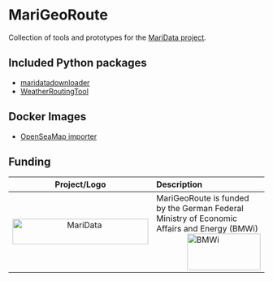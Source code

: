 # MariGeoRoute

Collection of tools and prototypes for the [MariData project](https://maridata.org).

## Included Python packages

- [maridatadownloader](https://github.com/52North/MariGeoRoute/tree/main/data/maridatadownloader)
- [WeatherRoutingTool](https://github.com/52North/MariGeoRoute/tree/main/WeatherRoutingTool)

## Docker Images

- [OpenSeaMap importer](https://github.com/52North/MariGeoRoute/tree/main/data/OpenSeaMap/docker)

## Funding

| Project/Logo | Description |
| :-------------: | :------------- |
| [<img alt="MariData" align="middle" width="267" height="50" src="https://52north.org/delivery/MariData/img/maridata_logo.png"/>](https://www.maridata.org/) | MariGeoRoute is funded by the German Federal Ministry of Economic Affairs and Energy (BMWi)[<img alt="BMWi" align="middle" width="144" height="72" src="https://52north.org/delivery/MariData/img/bmwi_logo_en.png" style="float:right"/>](https://www.bmvi.de/) |
